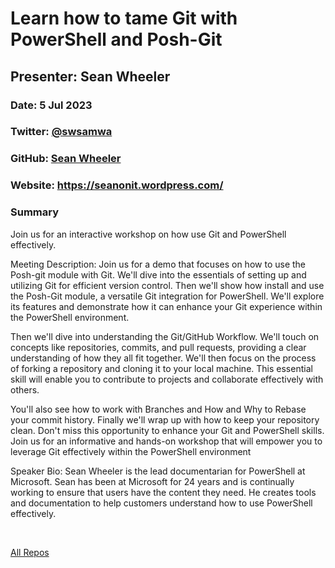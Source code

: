 # Learn how to tame Git with PowerShell and Posh-Git

## Presenter: Sean Wheeler

### Date: 5 Jul 2023

### Twitter: [@swsamwa](https://twitter.com/swsamwa)

### GitHub: [Sean Wheeler](https://github.com/sdwheeler)

### Website: <https://seanonit.wordpress.com/>

### Summary

Join us for an interactive workshop on how use Git and PowerShell effectively.

Meeting Description:
Join us for a demo that focuses on how to use the Posh-git module with Git. We'll dive into the essentials of setting up and utilizing Git for efficient version control. Then we'll show how install and use the Posh-Git module, a versatile Git integration for PowerShell. We'll explore its features and demonstrate how it can enhance your Git experience within the PowerShell environment.

Then we'll dive into understanding the Git/GitHub Workflow. We'll touch on concepts like repositories, commits, and pull requests, providing a clear understanding of how they all fit together. We'll then focus on the process of forking a repository and cloning it to your local machine. This essential skill will enable you to contribute to projects and collaborate effectively with others.

You'll also see how to work with Branches and How and Why to Rebase your commit history. Finally we'll wrap up with how to keep your repository clean. Don't miss this opportunity to enhance your Git and PowerShell skills. Join us for an informative and hands-on workshop that will empower you to leverage Git effectively within the PowerShell environment

Speaker Bio:
Sean Wheeler is the lead documentarian for PowerShell at Microsoft. Sean has been at Microsoft for 24 years and is continually working to ensure that users have the content they need. He creates tools and documentation to help customers understand how to use PowerShell effectively.

&nbsp;
&nbsp;

[All Repos](https://github.com/sdwheeler?tab=repositories)  
